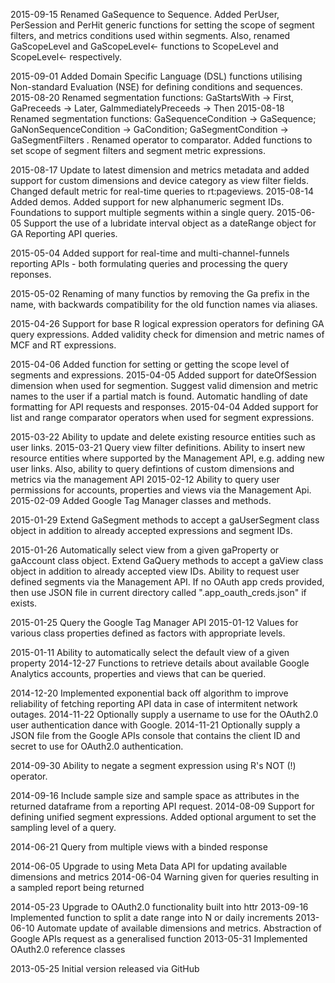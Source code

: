 2015-09-15 Renamed GaSequence to Sequence. Added PerUser, PerSession and PerHit generic functions for setting the scope of segment filters, and metrics conditions used within segments. Also, renamed GaScopeLevel and GaScopeLevel<- functions to ScopeLevel and ScopeLevel<- respectively.

2015-09-01 Added Domain Specific Language (DSL) functions utilising Non-standard Evaluation (NSE) for defining conditions and sequences.
2015-08-20 Renamed segmentation functions: GaStartsWith -> First, GaPreceeds -> Later, GaImmediatelyPreceeds -> Then
2015-08-18 Renamed segmentation functions: GaSequenceCondition -> GaSequence; GaNonSequenceCondition -> GaCondition; GaSegmentCondition -> GaSegmentFilters . Renamed operator to comparator. Added functions to set scope of segment filters and segment metric expressions.

2015-08-17 Update to latest dimension and metrics metadata and added support for custom dimensions and device category as view filter fields. Changed default metric for real-time queries to rt:pageviews.
2015-08-14 Added demos. Added support for new alphanumeric segment IDs. Foundations to support multiple segments within a single query.
2015-06-05 Support the use of a lubridate interval object as a dateRange object for GA Reporting API queries.

2015-05-04 Added support for real-time and multi-channel-funnels reporting APIs - both formulating queries and processing the query reponses.

2015-05-02 Renaming of many functios by removing the Ga prefix in the name, with backwards compatibility for the old function names via aliases.

2015-04-26 Support for base R logical expression operators for defining GA query expressions. Added validity check for dimension and metric names of MCF and RT expressions.

2015-04-06 Added function for setting or getting the scope level of segments and expressions.
2015-04-05 Added support for dateOfSession dimension when used for segmention. Suggest valid dimension and metric names to the user if a partial match is found. Automatic handling of date formatting for API requests and responses.
2015-04-04 Added support for list and range comparator operators when used for segment expressions.

2015-03-22 Ability to update and delete existing resource entities such as user links.
2015-03-21 Query view filter definitions. Ability to insert new resource entities where supported by the Management API, e.g. adding new user links. Also, ability to query defintions of custom dimensions and metrics via the management API
2015-02-12 Ability to query user permissions for accounts, properties and views via the Management Api.
2015-02-09 Added Google Tag Manager classes and methods.

2015-01-29 Extend GaSegment methods to accept a gaUserSegment class object in addition to already accepted expressions and segment IDs.

2015-01-26 Automatically select view from a given gaProperty or gaAccount class object. Extend GaQuery methods to accept a gaView class object in addition to already accepted view IDs. Ability to request user defined segments via the Management API. If no OAuth app creds provided, then use JSON file in current directory called ".app_oauth_creds.json" if exists.

2015-01-25 Query the Google Tag Manager API
2015-01-12 Values for various class properties defined as factors with appropriate levels.

2015-01-11 Ability to automatically select the default view of a given property
2014-12-27 Functions to retrieve details about available Google Analytics accounts, properties and views that can be queried.

2014-12-20 Implemented exponential back off algorithm to improve reliability of fetching reporting API data in case of intermitent network outages.
2014-11-22 Optionally supply a username to use for the OAuth2.0 user authentication dance with Google.
2014-11-21 Optionally supply a JSON file from the Google APIs console that contains the client ID and secret to use for OAuth2.0 authentication.

2014-09-30 Ability to negate a segment expression using R's NOT (!) operator.

2014-09-16 Include sample size and sample space as attributes in the returned dataframe from a reporting API request.
2014-08-09 Support for defining unified segment expressions. Added optional argument to set the sampling level of a query.

2014-06-21 Query from multiple views with a binded response

2014-06-05 Upgrade to using Meta Data API for updating available dimensions and metrics
2014-06-04 Warning given for queries resulting in a sampled report being returned

2014-05-23 Upgrade to OAuth2.0 functionality built into httr
2013-09-16 Implemented function to split a date range into N or daily increments
2013-06-10 Automate update of available dimensions and metrics. Abstraction of Google APIs request as a generalised function
2013-05-31 Implemented OAuth2.0 reference classes

2013-05-25 Initial version released via GitHub
